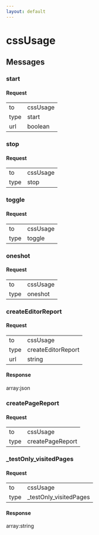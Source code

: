 ```yaml
---
layout: default
---
```


# cssUsage #

## Messages ##

### start ###

#### Request ####

<table>

<tr>
<td>to</td>
<td>cssUsage</td>
</tr>

<tr>
<td>type</td>
<td>start</td>
</tr>

<tr>
<td>url</td>
<td>boolean</td>
</tr>

</table>

### stop ###

#### Request ####

<table>

<tr>
<td>to</td>
<td>cssUsage</td>
</tr>

<tr>
<td>type</td>
<td>stop</td>
</tr>

</table>

### toggle ###

#### Request ####

<table>

<tr>
<td>to</td>
<td>cssUsage</td>
</tr>

<tr>
<td>type</td>
<td>toggle</td>
</tr>

</table>

### oneshot ###

#### Request ####

<table>

<tr>
<td>to</td>
<td>cssUsage</td>
</tr>

<tr>
<td>type</td>
<td>oneshot</td>
</tr>

</table>

### createEditorReport ###

#### Request ####

<table>

<tr>
<td>to</td>
<td>cssUsage</td>
</tr>

<tr>
<td>type</td>
<td>createEditorReport</td>
</tr>

<tr>
<td>url</td>
<td>string</td>
</tr>

</table>

#### Response ####
array:json

### createPageReport ###

#### Request ####

<table>

<tr>
<td>to</td>
<td>cssUsage</td>
</tr>

<tr>
<td>type</td>
<td>createPageReport</td>
</tr>

</table>

### _testOnly_visitedPages ###

#### Request ####

<table>

<tr>
<td>to</td>
<td>cssUsage</td>
</tr>

<tr>
<td>type</td>
<td>_testOnly_visitedPages</td>
</tr>

</table>

#### Response ####
array:string
